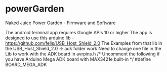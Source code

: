 powerGarden
===========

Naked Juice Power Garden - Firmware and Software

The android terminal app requires Google APIs 10 or higher
The app is designed to use this arduino lib - https://github.com/felis/USB_Host_Shield_2.0
	The Examples from that lib in the USB_Host_Shield_2.0 -> adk folder work
	Need to change one file in the Lib to work with the ADK board in avrpins.h
	/* Uncomment the following if you have Arduino Mega ADK board with MAX3421e built-in */
	#define BOARD_MEGA_ADK
